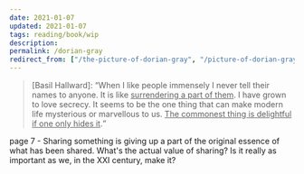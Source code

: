 ```yaml
---
date: 2021-01-07
updated: 2021-01-07
tags: reading/book/wip
description: 
permalink: /dorian-gray
redirect_from: ["/the-picture-of-dorian-gray", "/picture-of-dorian-gray"]
---
```

> \[Basil Hallward\]: <q>When I like people immensely I never tell their names to anyone. It is like <u>surrendering a part of them</u>. I have grown to love secrecy. It seems to be the one thing that can make modern life mysterious or marvellous to us. <u>The commonest thing is delightful if one only hides it</u>.</q>

page 7 - Sharing something is giving up a part of the original essence of what has been shared. What's the actual value of sharing? Is it really as important as we, in the XXI century, make it?
